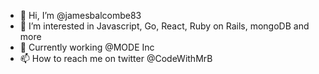 - 👋 Hi, I’m @jamesbalcombe83
- 👀 I’m interested in Javascript, Go, React, Ruby on Rails, mongoDB and more
- 🌱 Currently working @MODE Inc
- 📫 How to reach me on twitter @CodeWithMrB

<!---
jamesbalcombe83/jamesbalcombe83 is a ✨ special ✨ repository because its `README.md` (this file) appears on your GitHub profile.
You can click the Preview link to take a look at your changes.
--->
